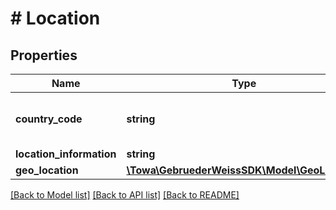 # # Location

## Properties

Name | Type | Description | Notes
------------ | ------------- | ------------- | -------------
**country_code** | **string** | defines the country folowing IS-3166-1 Alpha2, see https://en.wikipedia.org/wiki/ISO_3166-1_alpha-2 | [optional]
**location_information** | **string** | location information | [optional]
**geo_location** | [**\Towa\GebruederWeissSDK\Model\GeoLocation**](GeoLocation.md) |  | [optional]

[[Back to Model list]](../../README.md#models) [[Back to API list]](../../README.md#endpoints) [[Back to README]](../../README.md)

